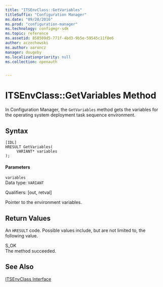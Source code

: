 ```yaml
---
title: "ITSEnvClass::GetVariables"
titleSuffix: "Configuration Manager"
ms.date: "09/20/2016"
ms.prod: "configuration-manager"
ms.technology: configmgr-sdk
ms.topic: reference
ms.assetid: 858509d5-771f-4bd3-9b5e-59545c11f8e6
author: aczechowski
ms.author: aaroncz
manager: dougeby
ms.localizationpriority: null
ms.collection: openauth


---
```

# ITSEnvClass::GetVariables Method
In Configuration Manager, the `GetVariables` method gets the variables for the operating system deployment task sequence environment.  

## Syntax  

```  
[IDL]  
HRESULT GetVariables(  
     VARIANT* variables  
);  
```  

#### Parameters  
 `variables`  
 Data type: `VARIANT`  

 Qualifiers: [out, retval]  

 Pointer to the environment variables.  

## Return Values  
 An `HRESULT` code. Possible values include, but are not limited to, the following value.  

 S_OK  
 The method succeeded.  

## See Also  
 [ITSEnvClass Interface](../../../../../develop/reference/core/clients/client-classes/itsenvclass-interface.md)
